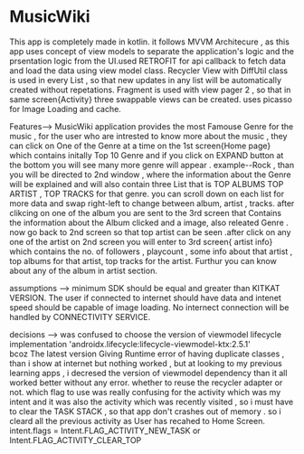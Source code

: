 # MusicWiki
This app is completely made in kotlin. it follows MVVM Architecure , as this app uses concept of view models to separate the application's logic 
and the prsentation logic from the UI.used RETROFIT for api callback to fetch data and load the data using view model class.
   Recycler View with DiffUtil class is used in every List , so that new updates in any list will be automatically created without repetations.
   Fragment is used with view pager 2 , so that in same screen{Activity} three swappable views can be created.
   uses picasso for Image Loading and cache. 
   

Features--> MusicWiki application provides the most Famouse Genre for the music , for the user who are intrested to know more about the music , they can 
            click on One of the Genre at a time on the 1st screen{Home page} which contains initally Top 10 Genre and if you click on EXPAND button at the bottom
            you will see many more genre will appear . example--Rock , than you will be directed to 2nd window , where the information about the
            Genre will be explained and will also contain three List that is TOP ALBUMS  TOP ARTIST , TOP TRACKS for that genre. you can scroll down on each list
            for more data and swap right-left to change between album, artist , tracks. after clikcing on one of the album you are sent to the 3rd screen that
            Contains the information about the Album clicked and a image, also releated Genre . now go back to 2nd screen so that top artist can be seen .after 
            click on any one of the artist on 2nd screen you will enter to 3rd screen{ artist info} which contains the no. of followers , playcount , some info about
            that artist , top albums for that artist, top tracks for the artist. Furthur you can know about any of the album in artist section.

assumptions --> minimum SDK should be equal and greater than KITKAT VERSION. 
               The user if connected to internet should have data and intenet speed should be capable of image loading.
               No internect connection will be handled by CONNECTIVITY SERVICE.
               
decisions -->   was confused to choose the version of viewmodel lifecycle  implementation 'androidx.lifecycle:lifecycle-viewmodel-ktx:2.5.1'            
               bcoz The latest version  Giving Runtime error of having duplicate classes , than i show at internet but nothing worked , but at looking
               to my previous learning apps , i decresed the version of viewmodel dependency than it all worked better without any error.
               whether to reuse the recycler adapter or not.   which flag to use was really confusing for the activity which was my intent and it was also
               the activity which was recently visited , so i must have to clear the TASK STACK , so that app don't crashes out of memory . so i cleard
               all the previous activity as User has recahed to Home Screen.
                intent.flags = Intent.FLAG_ACTIVITY_NEW_TASK or Intent.FLAG_ACTIVITY_CLEAR_TOP
             
